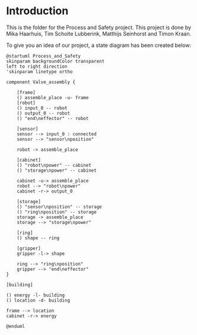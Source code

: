 # Introduction

This is the folder for the Process and Safety project. This project is done by Mika Haarhuis, Tim Scholte Lubberink, Matthijs Seinhorst and Timon Kraan.

To give you an idea of our project, a state diagram has been created below:

```plantuml
@startuml Process_and_Safety
skinparam backgroundColor transparent
left to right direction
'skinparam linetype ortho

component Valve_assembly {
    
    [frame]
    () assemble_place -u- frame
    [robot]
    () input_0 -- robot
    () output_0 -- robot
    () "end\neffector" -- robot

    [sensor]
    sensor --> input_0 : connected
    sensor --> "sensor\nposition"
    
    robot -> assemble_place

    [cabinet]
    () "robot\npower" -- cabinet
    () "storage\npower" -- cabinet
   
    cabinet -u-> assemble_place
    robot --> "robot\npower"
    cabinet -r-> output_0
    
    [storage]
    () "sensor\nposition" -- storage
    () "ring\nposition" -- storage
    storage -> assemble_place
    storage --> "storage\npower"

    [ring]
    () shape -- ring
    
    [gripper]
    gripper -l-> shape
    
    ring --> "ring\nposition"
    gripper --> "end\neffector"
}

[building]

() energy -l- building
() location -d- building

frame --> location
cabinet -r-> energy

@enduml
```

